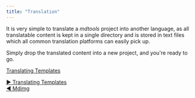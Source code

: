 ```yaml
---
title: "Translation"
---
```



It is very simple to translate a _mdtools_ project into another language, as all translatable content is kept in a single directory and is stored in text files which all common translation platforms can easily pick up. 

Simply drop the translated content into a new project, and you're ready to go.

  <dt><a href="translating-templates.html">Translating Templates</a></dt>
  <dd></dd>


[&#9654; Translating Templates](translating-templates.html)<br/>[&#9664; Mdimg](mdimg.html)

